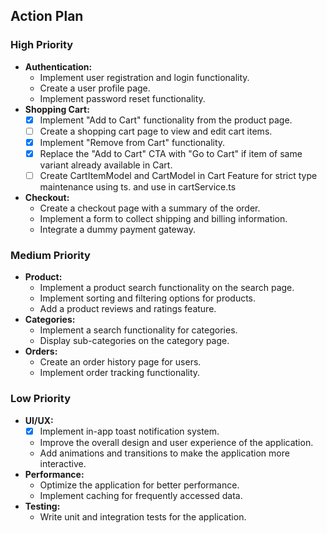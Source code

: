 ## Action Plan

### High Priority

*   **Authentication:**
    *   Implement user registration and login functionality.
    *   Create a user profile page.
    *   Implement password reset functionality.
*   **Shopping Cart:**
    *   [x] Implement "Add to Cart" functionality from the product page.
    *   [ ] Create a shopping cart page to view and edit cart items.
    *   [x] Implement "Remove from Cart" functionality.
    *   [x] Replace the "Add to Cart" CTA with "Go to Cart" if item of same variant already available in Cart.
    *   [ ] Create CartItemModel and CartModel in Cart Feature for strict type maintenance using ts. and use in cartService.ts
*   **Checkout:**
    *   Create a checkout page with a summary of the order.
    *   Implement a form to collect shipping and billing information.
    *   Integrate a dummy payment gateway.

### Medium Priority

*   **Product:**
    *   Implement a product search functionality on the search page.
    *   Implement sorting and filtering options for products.
    *   Add a product reviews and ratings feature.
*   **Categories:**
    *   Implement a search functionality for categories.
    *   Display sub-categories on the category page.
*   **Orders:**
    *   Create an order history page for users.
    *   Implement order tracking functionality.

### Low Priority

*   **UI/UX:**
    *   [x] Implement in-app toast notification system.
    *   Improve the overall design and user experience of the application.
    *   Add animations and transitions to make the application more interactive.
*   **Performance:**
    *   Optimize the application for better performance.
    *   Implement caching for frequently accessed data.
*   **Testing:**
    *   Write unit and integration tests for the application.
